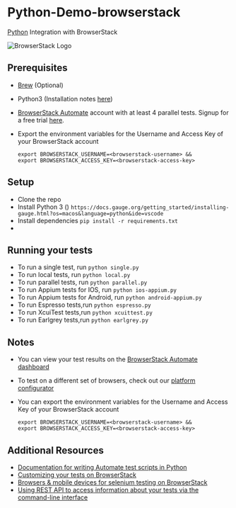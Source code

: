 # Python-Demo-browserstack

[Python](https://www.browserstack.com/automate/python) Integration with BrowserStack

![BrowserStack Logo](https://d98b8t1nnulk5.cloudfront.net/production/images/layout/logo-header.png?1469004780)

## Prerequisites

* [Brew](https://docs.brew.sh/Installation) (Optional)
* Python3 (Installation notes [here](https://gist.github.com/RathilVasani/0ab70692688b3632d447ced5c277a9be))
* [BrowserStack Automate](https://www.browserstack.com/automate) account with at least 4 parallel tests. Signup for a free trial [here](https://www.browserstack.com/users/sign_up).
* Export the environment variables for the Username and Access Key of your BrowserStack account

  ```
  export BROWSERSTACK_USERNAME=<browserstack-username> &&
  export BROWSERSTACK_ACCESS_KEY=<browserstack-access-key>
  ```

## Setup

* Clone the repo
* Install Python 3 () `https://docs.gauge.org/getting_started/installing-gauge.html?os=macos&language=python&ide=vscode`
* Install dependencies `pip install -r requirements.txt`
* 
## Running your tests
* To run a single test, run `python single.py`
* To run local tests, run `python local.py`
* To run parallel tests, run `python parallel.py`
* To run Appium tests for IOS, run `python ios-appium.py`
* To run Appium tests for Android, run `python android-appium.py`
* To run Espresso tests,run `python espresso.py`
* To run XcuiTest tests,run `python xcuittest.py`
* To run Earlgrey tests,run `python earlgrey.py`

## Notes
* You can view your test results on the [BrowserStack Automate dashboard](https://www.browserstack.com/automate)
* To test on a different set of browsers, check out our [platform configurator](https://www.browserstack.com/automate/python#setting-os-and-browser)
* You can export the environment variables for the Username and Access Key of your BrowserStack account

  ```
  export BROWSERSTACK_USERNAME=<browserstack-username> &&
  export BROWSERSTACK_ACCESS_KEY=<browserstack-access-key>
  ```
  
## Additional Resources
* [Documentation for writing Automate test scripts in Python](https://www.browserstack.com/automate/python)
* [Customizing your tests on BrowserStack](https://www.browserstack.com/automate/capabilities)
* [Browsers & mobile devices for selenium testing on BrowserStack](https://www.browserstack.com/list-of-browsers-and-platforms?product=automate)
* [Using REST API to access information about your tests via the command-line interface](https://www.browserstack.com/automate/rest-api)

